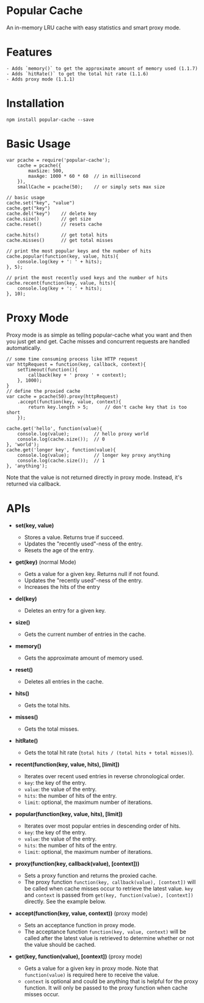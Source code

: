 # Popular Cache

An in-memory LRU cache with easy statistics and smart proxy mode.

# Features

	- Adds `memory()` to get the approximate amount of memory used (1.1.7)
	- Adds `hitRate()` to get the total hit rate (1.1.6)
	- Adds proxy mode (1.1.1)

# Installation

	npm install popular-cache --save

# Basic Usage

	var pcache = require('popular-cache');
		cache = pcache({
			maxSize: 500,
			maxAge: 1000 * 60 * 60	// in millisecond
		}),
		smallCache = pcache(50);	// or simply sets max size

	// basic usage
	cache.set("key", "value")
	cache.get("key")
	cache.del("key")	// delete key
	cache.size()		// get size
	cache.reset()   	// resets cache

	cache.hits()		// get total hits
	cache.misses()		// get total misses

	// print the most popular keys and the number of hits
	cache.popular(function(key, value, hits){
		console.log(key + ': ' + hits);
	}, 5);

	// print the most recently used keys and the number of hits
	cache.recent(function(key, value, hits){
		console.log(key + ': ' + hits);
	}, 10);

# Proxy Mode

Proxy mode is as simple as telling popular-cache what you want and then you just get and get. Cache misses and concurrent requests are handled automatically.

	// some time consuming process like HTTP request
	var httpRequest = function(key, callback, context){
		setTimeout(function(){
			callback(key + ' proxy ' + context);
		}, 1000);
	}
	// define the proxied cache
	var cache = pcache(50).proxy(httpRequest)
		.accept(function(key, value, context){
			return key.length > 5; 		// don't cache key that is too short
		});
	 
	cache.get('hello', function(value){
		console.log(value); 		// hello proxy world
		console.log(cache.size()); 	// 0
	}, 'world');
	cache.get('longer key', function(value){
		console.log(value); 		// longer key proxy anything
		console.log(cache.size()); 	// 1
	}, 'anything');

Note that the value is not returned directly in proxy mode. Instead, it's returned via callback.

# APIs

- **set(key, value)**

	- Stores a value. Returns true if succeed. 
	- Updates the "recently used"-ness of the entry.
	- Resets the age of the entry.

- **get(key)** (normal Mode)

	- Gets a value for a given key. Returns null if not found.
	- Updates the "recently used"-ness of the entry.
	- Increases the hits of the entry

- **del(key)**
	
	- Deletes an entry for a given key.

- **size()**
	
	- Gets the current number of entries in the cache.

- **memory()**
	
	- Gets the approximate amount of memory used.

- **reset()**
	
	- Deletes all entries in the cache.

- **hits()**
	
	- Gets the total hits.

- **misses()**
	
	- Gets the total misses.

- **hitRate()**
	
	- Gets the total hit rate (`total hits / (total hits + total misses)`).

- **recent(function(key, value, hits), [limit])**

	- Iterates over recent used entries in reverse chronological order.
	- `key`: the key of the entry.
	- `value`: the value of the entry.
	- `hits`: the number of hits of the entry.
	- `limit`: optional, the maximum number of iterations.

- **popular(function(key, value, hits), [limit])**

	- Iterates over most popular entries in descending order of hits.
	- `key`: the key of the entry.
	- `value`: the value of the entry.
	- `hits`: the number of hits of the entry.
	- `limit`: optional, the maximum number of iterations.

- **proxy(function(key, callback(value), [context]))**

	- Sets a proxy function and returns the proxied cache.
	- The proxy function `function(key, callback(value), [context])` will be called when cache misses occur to retrieve the latest value. `key` and `context` is passed from `get(key, function(value), [context])` directly. See the example below.

- **accept(function(key, value, context))** (proxy mode)

	- Sets an acceptance function in proxy mode.
	- The acceptance function `function(key, value, context)` will be called after the latest value is retrieved to determine whether or not the value should be cached. 

- **get(key, function(value), [context])** (proxy mode)

	- Gets a value for a given key in proxy mode. Note that `function(value)` is required here to receive the value.
	- `context` is optional and could be anything that is helpful for the proxy function. It will only be passed to the proxy function when cache misses occur. 
